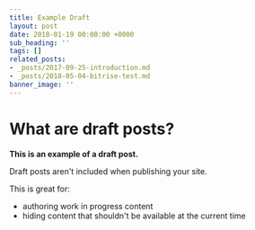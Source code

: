 ```yaml
---
title: Example Draft
layout: post
date: 2018-01-19 00:00:00 +0000
sub_heading: ''
tags: []
related_posts:
- _posts/2017-09-25-introduction.md
- _posts/2018-05-04-bitrise-test.md
banner_image: ''
---
```

# What are draft posts?

**This is an example of a draft post.** 

Draft posts aren't included when publishing your site.

This is great for:

* authoring work in progress content 
* hiding content that shouldn't be available at the current time